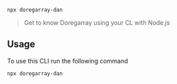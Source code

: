 `npx doregarray-dan`

> Get to know Doregarray using your CL with Node.js

## Usage

To use this CLI run the following command

```sh
npx doregarray-dan
```
